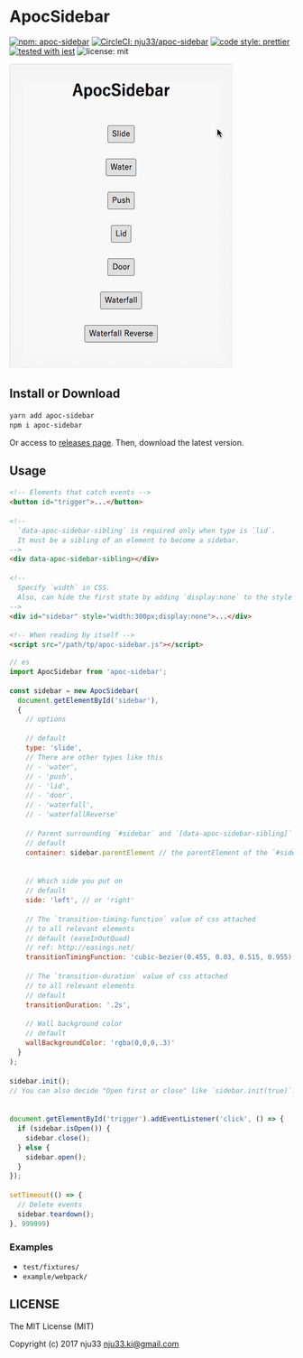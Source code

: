# ApocSidebar

[![npm: apoc-sidebar](https://img.shields.io/npm/v/apoc-sidebar.svg)](https://www.npmjs.com/package/apoc-sidebar)
[![CircleCI: nju33/apoc-sidebar](https://circleci.com/gh/nju33/apoc-sidebar.svg?style=svg)](https://circleci.com/gh/nju33/apoc-sidebar)
[![code style: prettier](https://img.shields.io/badge/code_style-prettier-ff69b4.svg?style=flat-square)](https://github.com/prettier/prettier)
[![tested with jest](https://img.shields.io/badge/tested_with-jest-99424f.svg)](https://github.com/facebook/jest)
![license: mit](https://img.shields.io/packagist/l/doctrine/orm.svg)

![screenshot](https://github.com/nju33/apoc-sidebar/raw/master/images/screenshot.gif?raw=true)

## Install or Download

```bash
yarn add apoc-sidebar
npm i apoc-sidebar
```

Or access to [releases page](https://github.com/nju33/apoc-sidebar/releases).
Then, download the latest version.

## Usage

```html
<!-- Elements that catch events -->
<button id="trigger">...</button>

<!--
  `data-apoc-sidebar-sibling` is required only when type is `lid`.
  It must be a sibling of an element to become a sidebar.
-->
<div data-apoc-sidebar-sibling></div>

<!--
  Specify `width` in CSS.
  Also, can hide the first state by adding `display:none` to the style
-->
<div id="sidebar" style="width:300px;display:none">...</div>

<!-- When reading by itself -->
<script src="/path/tp/apoc-sidebar.js"></script>
```

```js
// es
import ApocSidebar from 'apoc-sidebar';

const sidebar = new ApocSidebar(
  document.getElementById('sidebar'),
  {
    // options

    // default
    type: 'slide',
    // There are other types like this
    // - 'water',
    // - 'push',
    // - 'lid',
    // - 'door',
    // - 'waterfall',
    // - 'waterfallReverse'

    // Parent surrounding `#sidebar` and `[data-apoc-sidebar-sibling]`
    // default
    container: sidebar.parentElement // the parentElement of the `#sidebar`


    // Which side you put on
    // default
    side: 'left', // or 'right'

    // The `transition-timing-function` value of css attached
    // to all relevant elements
    // default (easeInOutQuad)
    // ref: http://easings.net/
    transitionTimingFunction: 'cubic-bezier(0.455, 0.03, 0.515, 0.955)',

    // The `transition-duration` value of css attached
    // to all relevant elements
    // default
    transitionDuration: '.2s',

    // Wall background color
    // default
    wallBackgroundColor: 'rgba(0,0,0,.3)'
  }
);

sidebar.init();
// You can also decide "Open first or close" like `sidebar.init(true)`.


document.getElementById('trigger').addEventListener('click', () => {
  if (sidebar.isOpen()) {
    sidebar.close();
  } else {
    sidebar.open();
  }
});

setTimeout(() => {
  // Delete events
  sidebar.teardown();
}, 999999)
```

### Examples

- `test/fixtures/`
- `example/webpack/`

## LICENSE

The MIT License (MIT)

Copyright (c) 2017 nju33 <nju33.ki@gmail.com>
